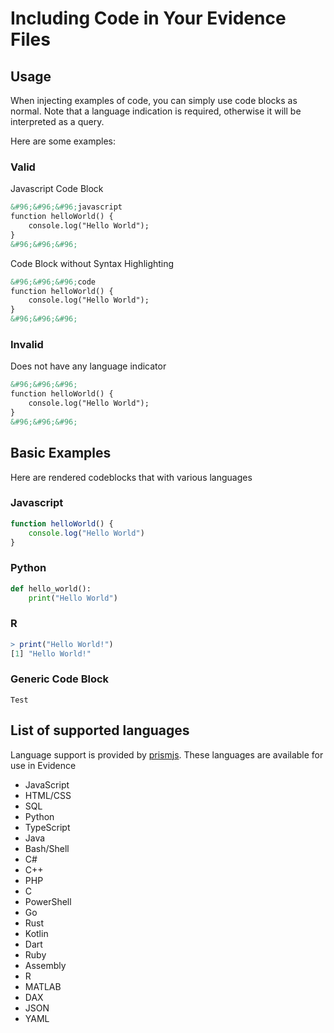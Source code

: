 # Including Code in Your Evidence Files

## Usage
When injecting examples of code, you can simply use code blocks as normal.
Note that a language indication is required, otherwise it will be interpreted as a query.

Here are some examples:
### Valid
Javascript Code Block
```markdown
&#96;&#96;&#96;javascript
function helloWorld() {
    console.log("Hello World");
}
&#96;&#96;&#96;
```
Code Block without Syntax Highlighting
```markdown
&#96;&#96;&#96;code
function helloWorld() {
    console.log("Hello World");
}
&#96;&#96;&#96;
```


### Invalid
Does not have any language indicator
```markdown
&#96;&#96;&#96;
function helloWorld() {
    console.log("Hello World");
}
&#96;&#96;&#96;
```

## Basic Examples
Here are rendered codeblocks that with various languages

### Javascript
```javascript
function helloWorld() {
    console.log("Hello World")
}
```

### Python
```python
def hello_world():
    print("Hello World")
```

### R
```r
> print("Hello World!")
[1] "Hello World!"
```

### Generic Code Block
```code
Test
```

## List of supported languages

Language support is provided by [prismjs](https://prismjs.com/).
These languages are available for use in Evidence
 - JavaScript
 - HTML/CSS
 - SQL
 - Python
 - TypeScript
 - Java
 - Bash/Shell
 - C#
 - C++
 - PHP
 - C
 - PowerShell
 - Go
 - Rust
 - Kotlin
 - Dart
 - Ruby
 - Assembly
 - R
 - MATLAB
 - DAX
 - JSON
 - YAML